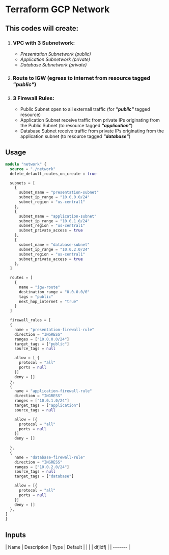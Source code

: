 # Terraform GCP Network

## **This codes will create:**

1. ### VPC with 3 Subnetwork:
    - _Presentation Subnetwork (public)_
    - _Application Subnetwork (private)_
    - _Database Subnetwork (private)_
2. ### Route to IGW (egress to internet from resource tagged ***"public"***)
3. ### 3 Firewall Rules:
    - Public Subnet open to all externall traffic (for ***"public"*** tagged resource)
    - Application Subnet receive traffic from private IPs originating from the Public Subnet (to resource tagged ***"application"***)
    - Database Subnet receive traffic from private IPs originating from the application subnet (to resource tagged ***"database"***)
    
## **Usage**
```terraform
module "network" {
  source = "./network"
  delete_default_routes_on_create = true

  subnets = [
    {
      subnet_name = "presentation-subnet"
      subnet_ip_range = "10.0.0.0/24"
      subnet_region = "us-central1"
    },
    {
      subnet_name = "application-subnet"
      subnet_ip_range = "10.0.1.0/24"
      subnet_region = "us-central1"
      subnet_private_access = true
    },
    {
      subnet_name = "database-subnet"
      subnet_ip_range = "10.0.2.0/24"
      subnet_region = "us-central1"
      subnet_private_access = true
    },
  ]

  routes = [
    {
      name = "igw-route"
      destination_range = "0.0.0.0/0"
      tags = "public"
      next_hop_internet = "true"
    }
  ]

  firewall_rules = [
  {
    name = "presentation-firewall-rule"
    direction = "INGRESS"
    ranges = ["10.0.0.0/24"]
    target_tags = ["public"]
    source_tags = null

    allow = [ {
      protocol = "all"
      ports = null
    }]
    deny = []
  },
  {
    name = "application-firewall-rule"
    direction = "INGRESS"
    ranges = ["10.0.1.0/24"]
    target_tags = ["application"]
    source_tags = null

    allow = [{
      protocol = "all"
      ports = null
    }]
    deny = []
    
  },
  {
    name = "database-firewall-rule"
    direction = "INGRESS"
    ranges = ["10.0.2.0/24"]
    source_tags = null
    target_tags = ["database"]

    allow = [{
      protocol = "all"
      ports = null
    }]
    deny = []
  },
]
}

```

## **Inputs**

| Name | Description |  Type  | Default |
|  |
| dfjldfj |
| ------- |